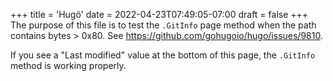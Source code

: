 +++
title = 'Hugö'
date = 2022-04-23T07:49:05-07:00
draft = false
+++
The purpose of this file is to test the `.GitInfo` page method when the path contains bytes > 0x80. See <https://github.com/gohugoio/hugo/issues/9810>.

If you see a "Last modified" value at the bottom of this page, the `.GitInfo` method is working properly.

